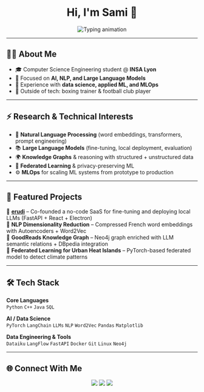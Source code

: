 <!-- Header -->
<h1 align="center">Hi, I'm Sami 👋</h1>
<p align="center">
  <img src="https://readme-typing-svg.herokuapp.com?font=Fira+Code&size=22&duration=4000&pause=1000&color=1ABC9C&center=true&vCenter=true&width=550&lines=AI+Engineer;Machine+Learning+%26+NLP+Enthusiast;LLMs+%7C+Data+Science;Always+Learning+%26+Building" alt="Typing animation" />
</p>

---

## 🧑‍💻 About Me  

- 🎓 Computer Science Engineering student @ **INSA Lyon**  
- 🤖 Focused on **AI, NLP, and Large Language Models**  
- 🔬 Experience with **data science, applied ML, and MLOps**  
- 🥊 Outside of tech: boxing trainer & football club player  

---

## ⚡ Research & Technical Interests  

- 🧠 **Natural Language Processing** (word embeddings, transformers, prompt engineering)  
- 📚 **Large Language Models** (fine-tuning, local deployment, evaluation)  
- 🌍 **Knowledge Graphs** & reasoning with structured + unstructured data  
- 🔄 **Federated Learning** & privacy-preserving ML  
- ⚙️ **MLOps** for scaling ML systems from prototype to production  

---

## 🚀 Featured Projects  

🔹 **[erudi](https://erudi.app)** – Co-founded a no-code SaaS for fine-tuning and deploying local LLMs (FastAPI + React + Electron)  
🔹 **NLP Dimensionality Reduction** – Compressed French word embeddings with Autoencoders + Word2Vec  
🔹 **GoodReads Knowledge Graph** – Neo4j graph enriched with LLM semantic relations + DBpedia integration  
🔹 **Federated Learning for Urban Heat Islands** – PyTorch-based federated model to detect climate patterns  

---

## 🛠️ Tech Stack  

**Core Languages**  
`Python` `C++` `Java` `SQL`  

**AI / Data Science**  
`PyTorch` `LangChain` `LLMs` `NLP` `Word2Vec` `Pandas` `Matplotlib`  

**Data Engineering & Tools**  
`Dataiku` `LangFlow` `FastAPI` `Docker` `Git` `Linux` `Neo4j`  

---

## 🌐 Connect With Me  

<p align="center">
  <a href="https://www.linkedin.com/in/Sami-Taider-b69333231/"><img src="https://img.shields.io/badge/-LinkedIn-0A66C2?style=for-the-badge&logo=linkedin&logoColor=white"/></a>
  <a href="mailto:taidersami1@gmail.com"><img src="https://img.shields.io/badge/-Email-D14836?style=for-the-badge&logo=gmail&logoColor=white"/></a>
  <a href="https://github.com/Samsam19191"><img src="https://img.shields.io/badge/-GitHub-181717?style=for-the-badge&logo=github&logoColor=white"/></a>
</p>
